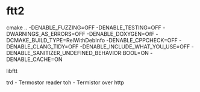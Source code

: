 # ftt2


cmake .. -DENABLE_FUZZING=OFF -DENABLE_TESTING=OFF  -DWARNINGS_AS_ERRORS=OFF -DENABLE_DOXYGEN=OfF  -DCMAKE_BUILD_TYPE=RelWithDebInfo  -DENABLE_CPPCHECK=OFF -DENABLE_CLANG_TIDY=OFF -DENABLE_INCLUDE_WHAT_YOU_USE=OFF -DENABLE_SANITIZER_UNDEFINED_BEHAVIOR:BOOL=ON  -DENABLE_CACHE=ON






libftt

trd - Termostor reader 
toh - Termistor over http
